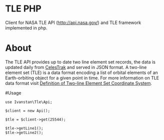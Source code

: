 # TLE PHP

Client for NASA TLE API (http://api.nasa.gov/) and TLE framework implemented in php.

# About

The TLE API provides up to date two line element set records, the data is updated daily from [CelesTrak](https://celestrak.com/) and served in JSON format. A two-line element set (TLE) is a data format encoding a list of orbital elements of an Earth-orbiting object for a given point in time. For more information on TLE data format visit [Definition of Two-line Element Set Coordinate System](https://spaceflight.nasa.gov/realdata/sightings/SSapplications/Post/JavaSSOP/SSOP_Help/tle_def.html).

#Usage
```
use Ivanstan\Tle\Api;

$client = new Api();

$tle = $client->get(25544);

$tle->getLine1();
$tle->getLine2();
```
